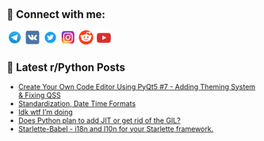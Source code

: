 ## 🔎 Connect with me:
[<img src="https://github.com/bullbesh/bullbesh/blob/main/images/Telegram.png" width="32" height="32" />](https://t.me/bullbesh)
[<img src="https://github.com/bullbesh/bullbesh/blob/main/images/VK.png" width="32" height="32" />](https://vk.com/bullbesh)
[<img src="https://github.com/bullbesh/bullbesh/blob/main/images/Twitter.png" width="32" height="32" />](https://twitter.com/bullbesh1)
[<img src="https://github.com/bullbesh/bullbesh/blob/main/images/Instagram.png" width="32" height="32" />](https://www.instagram.com/bullbesh)
[<img src="https://github.com/bullbesh/bullbesh/blob/main/images/Reddit.png" width="32" height="32" />](https://www.reddit.com/user/bullbesh)
[<img src="https://github.com/bullbesh/bullbesh/blob/main/images/YouTube.png" width="32" height="32" />](https://www.youtube.com/channel/UCtfjRs6uzgq5mfm8S06WTcg)

## 📕 Latest r/Python Posts
<!-- BLOG-POST-LIST:START -->
- [Create Your Own Code Editor Using PyQt5 #7 - Adding Theming System &amp; Fixing QSS](https://www.reddit.com/r/Python/comments/xycvql/create_your_own_code_editor_using_pyqt5_7_adding/)
- [Standardization, Date Time Formats](https://www.reddit.com/r/Python/comments/xya8t4/standardization_date_time_formats/)
- [Idk wtf I’m doing](https://www.reddit.com/r/Python/comments/xy9k9i/idk_wtf_im_doing/)
- [Does Python plan to add JIT or get rid of the GIL?](https://www.reddit.com/r/Python/comments/xy8yb4/does_python_plan_to_add_jit_or_get_rid_of_the_gil/)
- [Starlette-Babel - i18n and l10n for your Starlette framework.](https://www.reddit.com/r/Python/comments/xy5fub/starlettebabel_i18n_and_l10n_for_your_starlette/)
<!-- BLOG-POST-LIST:END -->

